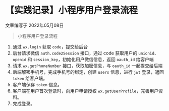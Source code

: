 # 【实践记录】小程序用户登录流程

文章编写于 2022年05月08日

> 小程序用户登录流程
1. 通过 `wx.login` 获取 `code`，提交给后台
2. 后台请求微信 `auth.code2Session` 接口，通过 code 获取用户的 `unionid`、`openid` 和 `session_key`，初始化用户微信信息，返回 `oauth_id` 给客户端
3. 请求 `wx.getPhoneNumber` 接口，获取加密信息，与 `oauth_id` 一起提交给后端
4. 后端解密手机号，完成手机号的绑定，创建 `users` 信息，进行 `jwt` 登录，返回 `token` 给客户端。
5. 客户端保存 `token` 信息。
6. 客户端在用户首次登录时，向用户申请授权 `wx.getUserProfile`，完善用户资料。
7. 完成登录。
